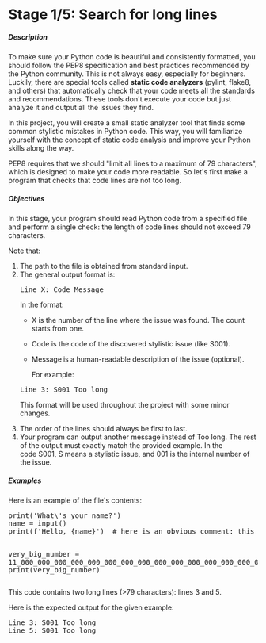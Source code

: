 <h1>Stage 1/5: Search for long lines</h1>
<h5>Description</h5>
<p>To make sure your Python code is beautiful and consistently formatted, you should follow the PEP8 specification and best practices recommended by the Python community. This is not always easy, especially for beginners. Luckily, there are special tools called&nbsp;<strong>static code analyzers</strong> (pylint, flake8, and others) that automatically check that your code meets all the standards and recommendations. These tools don&apos;t execute your code but just analyze it and output all the issues they find.</p>
<p>In this project, you will create a small static analyzer tool that finds some common stylistic mistakes in Python code. This way, you will familiarize yourself with the concept of static code analysis and improve your Python skills along the way.</p>
<p>PEP8 requires that we should &quot;limit all lines to a maximum of 79 characters&quot;, which is designed to make your code more readable. So let&apos;s first make a program that checks that code lines are not too long.</p>
<h5>Objectives</h5>
<p>In this stage, your program should read Python code from a specified file and perform a single check: the length of code lines should not exceed 79 characters.</p>
<p>Note that:</p>
<ol>
    <li>The path to the file is obtained from standard input.</li>
    <li>The general output format is:
        <pre>Line X: Code Message</pre>
        <p>In the format:</p>
        <ul>
            <li>
                <p>X&nbsp;is the number of the line where the issue was found. The count starts from one.</p>
            </li>
            <li>
                <p>Code&nbsp;is the code of the discovered stylistic issue (like&nbsp;S001).</p>
            </li>
            <li>
                <p>Message<strong>&nbsp;</strong>is a human-readable description of the issue (optional).</p>
            </li>For example:
        </ul>
        <p></p>
        <pre>Line 3: S001 Too long</pre>
        <p>This format will be used throughout the project with some minor changes.</p>
    </li>
    <li>The order of the lines should always be first to last.</li>
    <li>Your program can output another message instead of&nbsp;Too long. The rest of the output must exactly match the provided example. In the code&nbsp;S001,&nbsp;S&nbsp;means a stylistic issue, and&nbsp;001&nbsp;is the internal number of the issue.</li>
</ol>
<h5>Examples</h5>
<p>Here is an example of the file&apos;s contents:</p>
<pre>print(&apos;What\&apos;s your name?&apos;)
name = input()
print(f&apos;Hello, {name}&apos;)  # here is an obvious comment: this prints a greeting with a name

very_big_number = 11_000_000_000_000_000_000_000_000_000_000_000_000_000_000_000
print(very_big_number)</pre>
<p>This code contains two long lines (&gt;79 characters): lines 3 and 5.</p>
<p>Here is the expected output for the given example:</p>
<pre>Line 3: S001 Too long
Line 5: S001 Too long</pre>
<p><br></p>